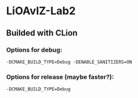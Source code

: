 # LiOAvIZ-Lab2

## Builded with CLion

### Options for debug:

```
-DCMAKE_BUILD_TYPE=Debug -DENABLE_SANITIZERS=ON
```

### Options for release (maybe faster?):
```
-DCMAKE_BUILD_TYPE=Debug
```


